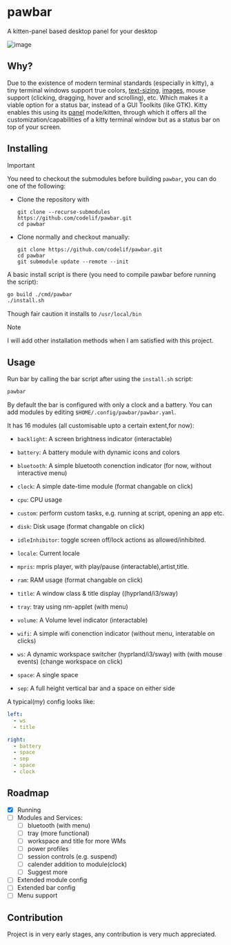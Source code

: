 # pawbar
A kitten-panel based desktop panel for your desktop

![image](https://github.com/user-attachments/assets/b8cdfd44-ca66-45df-a8eb-d8142d0e4ffb)

## Why?
Due to the existence of modern terminal standards (especially in kitty), a tiny terminal windows support true colors, [text-sizing](https://sw.kovidgoyal.net/kitty/text-sizing-protocol/), [images](https://sw.kovidgoyal.net/kitty/graphics-protocol/), mouse support (clicking, dragging, hover and scrolling), etc. Which makes it a viable option for a status bar, instead of a GUI Toolkits (like GTK). Kitty enables this using its [panel](https://sw.kovidgoyal.net/kitty/kittens/panel/) mode/kitten, through which it offers all the customization/capabilities of a kitty terminal window but as a status bar on top of your screen. 


## Installing
> [!IMPORTANT]
> You need to checkout the submodules before building `pawbar`, you can do one of the following:
> - Clone the repository with
>   ```
>   git clone --recurse-submodules https://github.com/codelif/pawbar.git
>   cd pawbar
>   ```
> 
> - Clone normally and checkout manually:
>   ```
>   git clone https://github.com/codelif/pawbar.git
>   cd pawbar
>   git submodule update --remote --init
>   ```
A basic install script is there (you need to compile pawbar before running the script): 
```sh
go build ./cmd/pawbar
./install.sh
```
Though fair caution it installs to `/usr/local/bin`

> [!NOTE]
> I will add other installation methods when I am satisfied with this project.
## Usage
Run bar by calling the bar script after using the `install.sh` script:
```sh
pawbar
```


By default the bar is configured with only a clock and a battery. You can add modules by editing `$HOME/.config/pawbar/pawbar.yaml`.

It has 16 modules (all customisable upto a certain extent,for now):
 - `backlight`: A screen brightness indicator (interactable)
 - `battery`: A battery module with dynamic icons and colors
 - `bluetooth`: A simple bluetooth conenction indicator (for now, without interactive menu)
 - `clock`: A simple date-time module (format changable on click)
 - `cpu`: CPU usage 
 - `custom`: perform custom tasks, e.g. running at script, opening an app etc.
 - `disk`: Disk usage (format changable on click)
 - `idleInhibitor`: toggle screen off/lock actions as allowed/inhibited.
 - `locale`: Current locale
 - `mpris`: mpris player, with play/pause (interactable),artist,title.
 - `ram`: RAM usage (format changable on click)
 - `title`: A window class & title display ((hyprland/i3/sway)
 - `tray`: tray using nm-applet (with menu)
 - `volume`: A Volume level indicator (interactable)
 - `wifi`: A simple wifi conenction indicator (without menu, interatable on clicks)
 - `ws`: A dynamic workspace switcher (hyprland/i3/sway) with (with mouse events) (change workspace on click)

 - `space`: A single space
 - `sep`: A full height vertical bar and a space on either side

A typical(my) config looks like:
```yaml
left:
  - ws
  - title

right:
  - battery
  - space
  - sep
  - space
  - clock
```

## Roadmap
 - [x] Running
 - [ ] Modules and Services:
     - [ ] bluetooth (with menu)
     - [ ] tray (more functional)
     - [ ] workspace and title for more WMs
     - [ ] power profiles
     - [ ] session controls (e.g. suspend)
     - [ ] calender addition to module(clock)
     - [ ] Suggest more
 - [ ] Extended module config
 - [ ] Extended bar config
 - [ ] Menu support

## Contribution
Project is in very early stages, any contribution is very much appreciated. 

